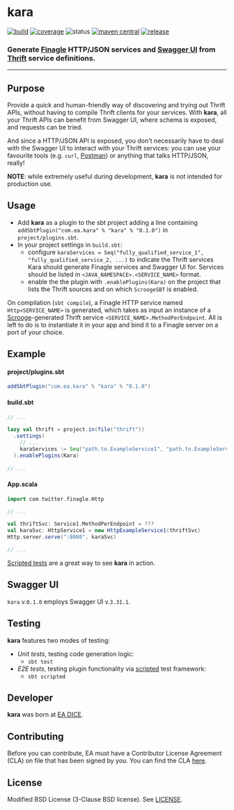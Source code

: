 # kara

[![build](https://img.shields.io/github/workflow/status/electronicarts/kara/Scala%20CI)](https://github.com/electronicarts/kara/actions)
[![coverage](https://img.shields.io/codecov/c/github/electronicarts/kara)](https://codecov.io/gh/electronicarts/kara)
![status](https://img.shields.io/badge/status-active-brightgreen.svg)
[![maven central](https://maven-badges.herokuapp.com/maven-central/com.ea.kara/kara/badge.svg)](https://search.maven.org/artifact/com.ea.kara/kara)
[![release](https://img.shields.io/github/v/release/electronicarts/kara)](https://github.com/electronicarts/kara/releases)

### Generate [Finagle](https://twitter.github.io/finagle/) HTTP/JSON services and [Swagger UI](https://swagger.io/tools/swagger-ui/) from [Thrift](https://thrift.apache.org/) service definitions.

------

## Purpose

Provide a quick and human-friendly way of discovering and trying out Thrift APIs, without having to compile Thrift clients for your services.
With **kara**, all your Thrift APIs can benefit from Swagger UI, where schema is exposed, and requests can be tried.

And since a HTTP/JSON API is exposed, you don't necessarily have to deal with the Swagger UI to interact with your Thrift services: you can use your favourite tools (e.g. `curl`, [Postman](https://www.postman.com/)) or anything that talks HTTP/JSON, really!

**NOTE**: while extremely useful during development, **kara** is not intended for production use.

## Usage

- Add **kara** as a plugin to the sbt project adding a line containing `addSbtPlugin("com.ea.kara" % "kara" % "0.1.0")` in `project/plugins.sbt`.
- In your project settings in `build.sbt`:
  - configure `karaServices = Seq("fully_qualified_service_1", "fully_qualified_service_2, ...)` to indicate the Thrift services Kara should generate Finagle services and Swagger UI for. Services should be listed in `<JAVA_NAMESPACE>.<SERVICE_NAME>` format.
  - enable the the plugin with `.enablePlugins(Kara)` on the project that lists the Thrift sources and on which `ScroogeSBT` is enabled.

On compilation (`sbt compile`), a Finagle HTTP service named `Http<SERVICE_NAME>` is generated, which takes as input an instance of a [Scrooge](http://twitter.github.io/scrooge/)-generated Thrift service `<SERVICE_NAME>.MethodPerEndpoint`. All is left to do is to instantiate it in your app and bind it to a Finagle server on a port of your choice.

## Example

#### project/plugins.sbt

```scala
addSbtPlugin("com.ea.kara" % "kara" % "0.1.0")
```

#### build.sbt

```scala
// ...

lazy val thrift = project.in(file("thrift"))
  .settings(
    // ...
    karaServices := Seq("path.to.ExampleService1", "path.to.ExampleService2")
  ).enablePlugins(Kara)
  
// ...  
```

#### App.scala

```scala
import com.twitter.finagle.Http

// ...

val thriftSvc: Service1.MethodPerEndpoint = ???
val karaSvc: HttpService1 = new HttpExampleService1(thriftSvc)
Http.server.serve(":8080", karaSvc)

// ...
```

[Scripted tests](./src/sbt-test/kara/) are a great way to see **kara** in action.

## Swagger UI

`kara` v.`0.1.0` employs Swagger UI v.`3.31.1`.

## Testing

**kara** features two modes of testing:
- *Unit tests*, testing code generation logic:
  - `sbt test`
- *E2E tests*, testing plugin functionality via [scripted](https://www.scala-sbt.org/1.x/docs/Testing-sbt-plugins.html) test framework:
  - `sbt scripted`

## Developer

**kara** was born at [EA DICE](https://www.dice.se/).

## Contributing

Before you can contribute, EA must have a Contributor License Agreement (CLA) on file that has been signed by you. You can find the CLA [here](https://electronicarts.na1.echosign.com/public/esignWidget?wid=CBFCIBAA3AAABLblqZhByHRvZqmltGtliuExmuV-WNzlaJGPhbSRg2ufuPsM3P0QmILZjLpkGslg24-UJtek*).

## License

Modified BSD License (3-Clause BSD license). See [LICENSE](./LICENSE).
